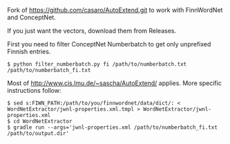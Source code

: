 Fork of https://github.com/casaro/AutoExtend.git to work with FinnWordNet and
ConceptNet.

If you just want the vectors, download them from Releases.

First you need to filter ConceptNet Numberbatch to get only unprefixed Finnish
entries.

    $ python filter_numberbatch.py fi /path/to/numberbatch.txt /path/to/numberbatch_fi.txt

Most of http://www.cis.lmu.de/~sascha/AutoExtend/ applies. More specific
instructions follow:

    $ sed s:FIWN_PATH:/path/to/you/finnwordnet/data/dict/: < WordNetExtractor/jwnl-properties.xml.tmpl > WordNetExtractor/jwnl-properties.xml
    $ cd WordNetExtractor
    $ gradle run --args='jwnl-properties.xml /path/to/numberbatch_fi.txt /path/to/output.dir'
